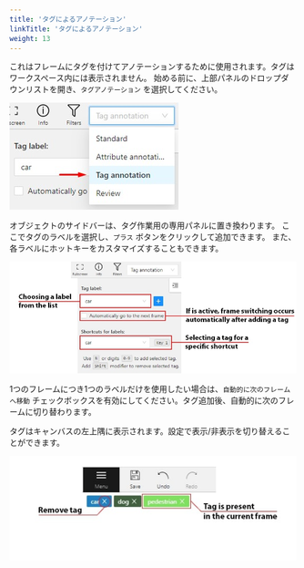 ```yaml
---
title: 'タグによるアノテーション'
linkTitle: 'タグによるアノテーション'
weight: 13
---
```


これはフレームにタグを付けてアノテーションするために使用されます。タグはワークスペース内には表示されません。
始める前に、上部パネルのドロップダウンリストを開き、`タグアノテーション` を選択してください。

![](/images/image183.jpg)

オブジェクトのサイドバーは、タグ作業用の専用パネルに置き換わります。
ここでタグのラベルを選択し、`プラス` ボタンをクリックして追加できます。
また、各ラベルにホットキーをカスタマイズすることもできます。

![](/images/image181.jpg)

1つのフレームにつき1つのラベルだけを使用したい場合は、`自動的に次のフレームへ移動` チェックボックスを有効にしてください。タグ追加後、自動的に次のフレームに切り替わります。

タグはキャンバスの左上隅に表示されます。設定で表示/非表示を切り替えることができます。

![](/images/image249.jpg)
